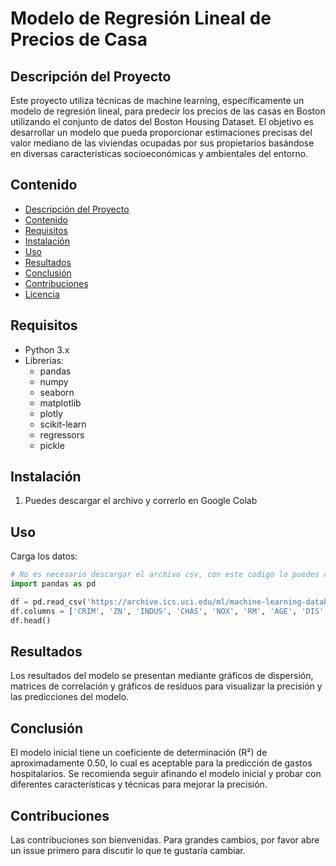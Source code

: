 # Modelo de Regresión Lineal de Precios de Casa

## Descripción del Proyecto

Este proyecto utiliza técnicas de machine learning, específicamente un modelo de regresión lineal, para predecir los precios de las casas en Boston utilizando el conjunto de datos del Boston Housing Dataset. El objetivo es desarrollar un modelo que pueda proporcionar estimaciones precisas del valor mediano de las viviendas ocupadas por sus propietarios basándose en diversas características socioeconómicas y ambientales del entorno.

## Contenido

- [Descripción del Proyecto](#descripción-del-proyecto)
- [Contenido](#contenido)
- [Requisitos](#requisitos)
- [Instalación](#instalación)
- [Uso](#uso)
- [Resultados](#resultados)
- [Conclusión](#conclusión)
- [Contribuciones](#contribuciones)
- [Licencia](#licencia)

## Requisitos

- Python 3.x
- Librerías:
  - pandas
  - numpy
  - seaborn
  - matplotlib
  - plotly
  - scikit-learn
  - regressors
  - pickle

## Instalación

1. Puedes descargar el archivo y correrlo en Google Colab

## Uso
Carga los datos:

```python
# No es necesario descargar el archivo csv, con este codigo lo puedes cargar directamente
import pandas as pd

df = pd.read_csv('https://archive.ics.uci.edu/ml/machine-learning-databases/housing/housing.data', header=None, sep='\s+')
df.columns = ['CRIM', 'ZN', 'INDUS', 'CHAS', 'NOX', 'RM', 'AGE', 'DIS', 'RAD', 'TAX', 'PTRATIO', 'B', 'LSTAT', 'MEDV']
df.head()
```

## Resultados
Los resultados del modelo se presentan mediante gráficos de dispersión, matrices de correlación y gráficos de residuos para visualizar la precisión y las predicciones del modelo.

## Conclusión
El modelo inicial tiene un coeficiente de determinación (R²) de aproximadamente 0.50, lo cual es aceptable para la predicción de gastos hospitalarios. Se recomienda seguir afinando el modelo inicial y probar con diferentes características y técnicas para mejorar la precisión.

## Contribuciones
Las contribuciones son bienvenidas. Para grandes cambios, por favor abre un issue primero para discutir lo que te gustaría cambiar.


